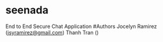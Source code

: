 # seenada
End to End Secure Chat Application
#Authors
Jocelyn Ramirez (jsyramirez@gmail.com)
Thanh Tran ()
